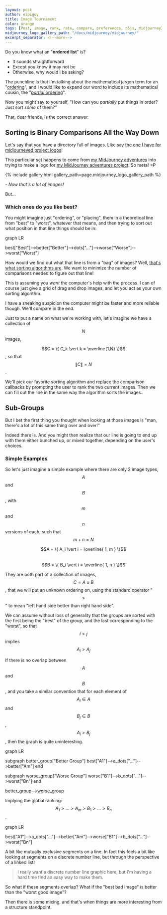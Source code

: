 ```yaml
---
layout: post
author: eipiguy
title: Image Tournament
color: orange
tags: [Post, image, rank, rate, compare, preferences, p5js, midjourney]
midjourney_logo_gallery_path: "/docs/midjourney/midjourney/"
excerpt_separator: <!--more-->
---
```

<script src="https://cdn.jsdelivr.net/npm/p5@1.7.0/lib/p5.js"></script>

Do you know what an "**ordered list**" is?

- It sounds straightforward
- Except you know it may not be
- Otherwise, why would I be asking?

The punchline is that I'm talking about the mathematical jargon term for an "[ordering](https://mathworld.wolfram.com/OrderedSet.html)", and I would like to expand our word to include its mathematical cousin, the "[*partial* ordering](https://mathworld.wolfram.com/PartiallyOrderedSet.html)".

Now you might say to yourself, "How can you *partially* put things in order? Just sort *some* of them?"

That, dear friends, is the correct answer.

<!--more-->

## Sorting is Binary Comparisons All the Way Down

Let's say that you have a directory full of images. Like say [the one I have for midjourneyed project logos]()!

This particular set happens to come from [my MidJourney adventures]() into trying to make a logo for [my MidJourney adventures project](). So meta! =P

{% include gallery.html gallery_path=page.midjourney_logo_gallery_path %}

*- Now that's a lot of images!*

But...

### Which ones do you like best?

You might imagine just "ordering", or "placing", them in a theoretical line from "best" to "worst", whatever that means, and then trying to sort out what position in that line things should be in:

<div class="mermaid">
graph LR

best["Best"]-->better["Better"]-->dots["..."]-->worse["Worse"]-->worst["Worst"]
</div>

How would we find out what that line is from a "bag" of images? Well, [that's what sorting algorithms are](). We want to minimize the number of comparisons needed to figure out that line!

This is assuming you *want* the computer's help with the process. I can of course just give a grid of drag and drop images, and let you act as your own sorting algorithm.

<div id='container'></div>
<script src="/docs/imagetournament/imagetournament_0.js"></script>

I have a sneaking suspicion the computer might be faster and more reliable though. We'll compare in the end.

Just to put a name on what we're working with, let's imagine we have a collection of $$N$$ images,

$$C = \{ C_k \vert k = \overline{1,N} \}$$, so that $$\|C\| = N$$.

We'll pick our favorite sorting algorithm and replace the comparison callbacks by prompting the user to rank the two current images. Then we can fill out the line in the same way the algorithm sorts the images.

## Sub-Groups

But I bet the first thing you thought when looking at those images is "man, there's a lot of this same thing over and over!"

Indeed there is. And you might then realize that our line is going to end up with them either bunched up, or mixed together, depending on the user's choices.

### Simple Examples

So let's just imagine a simple example where there are only 2 image types, $$A$$ and $$B$$, with $$m$$ and $$n$$ versions of each, such that $$m + n = N$$

$$A = \{ A_i \vert i = \overline{ 1, m } \}$$\
$$B = \{ B_i \vert i = \overline{ 1, n } \}$$

They are both part of a collection of images, $$C = A \cup B$$, that we will put an unknown ordering on, using the standard operator "$$>$$" to mean "left hand side better than right hand side".

We can assume without loss of generality that the groups are sorted with the first being the "best" of the group, and the last corresponding to the "worst", so that
$$i > j$$ implies $$A_i > A_j$$

If there is no overlap between $$A$$ and $$B$$, and you take a similar convention that for each element of $$A_i \in A$$ and $$B_j \in B$$, $$A_i > B_j$$, then the graph is quite uninteresting.

<div class="mermaid">
graph LR

subgraph better_group["Better Group"]
  best["A1"]-->a_dots["..."]-->better["Am"]
end

subgraph worse_group["Worse Group"]
  worse["B1"]-->b_dots["..."]-->worst["Bn"]
end

better_group-->worse_group
</div>

Implying the global ranking: $$A_1 > \dots > A_m > B_1 > \dots > B_n$$.
<div class="mermaid">
graph LR

best["A1"]-->a_dots["..."]-->better["Am"]-->worse["B1"]-->b_dots["..."]-->worst["Bn"]
</div>

A bit like mutually exclusive segments on a line. In fact this feels a bit like looking at segments on a discrete number line, but through the perspective of a linked list!

> I really want a discrete number line graphic here, but I'm having a hard time find an easy way to make them.

So what if these segments overlap? What if the "best bad image" is better than the "worst good image"?

Then there is some mixing, and that's when things are more interesting from a structure standpoint.
